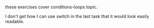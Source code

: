 these exercises cover conditions-loops topic.

I don't get how I can use switch in the last task that it would look easily readable.
